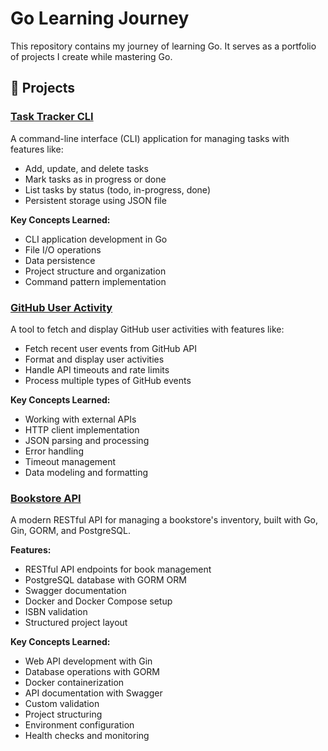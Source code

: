 # Go Learning Journey

This repository contains my journey of learning Go. It serves as a portfolio of projects I create while mastering Go.

## 🚀 Projects

### [Task Tracker CLI](task-tracker/)

A command-line interface (CLI) application for managing tasks with features like:

- Add, update, and delete tasks
- Mark tasks as in progress or done
- List tasks by status (todo, in-progress, done)
- Persistent storage using JSON file

**Key Concepts Learned:**

- CLI application development in Go
- File I/O operations
- Data persistence
- Project structure and organization
- Command pattern implementation

### [GitHub User Activity](github-user-activity/)

A tool to fetch and display GitHub user activities with features like:

- Fetch recent user events from GitHub API
- Format and display user activities
- Handle API timeouts and rate limits
- Process multiple types of GitHub events

**Key Concepts Learned:**

- Working with external APIs
- HTTP client implementation
- JSON parsing and processing
- Error handling
- Timeout management
- Data modeling and formatting

### [Bookstore API](bookstore-api/)

A modern RESTful API for managing a bookstore's inventory, built with Go, Gin, GORM, and PostgreSQL.

**Features:**

- RESTful API endpoints for book management
- PostgreSQL database with GORM ORM
- Swagger documentation
- Docker and Docker Compose setup
- ISBN validation
- Structured project layout

**Key Concepts Learned:**

- Web API development with Gin
- Database operations with GORM
- Docker containerization
- API documentation with Swagger
- Custom validation
- Project structuring
- Environment configuration
- Health checks and monitoring

